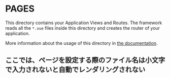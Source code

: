 # PAGES

This directory contains your Application Views and Routes.
The framework reads all the `*.vue` files inside this directory and creates the router of your application.

More information about the usage of this directory in [the documentation](https://nuxtjs.org/guide/routing).


## ここでは、ページを設定する際のファイル名は小文字で入力されないと自動でレンダリングされない

